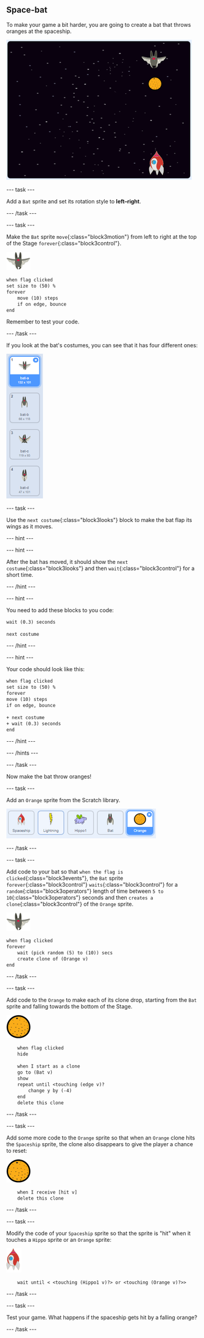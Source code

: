 ## Space-bat

To make your game a bit harder, you are going to create a bat that throws oranges at the spaceship.

![a bat throwing an orange at the spaceship](images/bat-oranges.png)

\--- task \---

Add a `Bat` sprite and set its rotation style to **left–right**.

\--- /task \---

\--- task \---

Make the `Bat` sprite `move`{:class="block3motion"} from left to right at the top of the Stage `forever`{:class="block3control"}.

![bat sprite](images/bat-sprite.png)

```blocks3
when flag clicked
set size to (50) %
forever
    move (10) steps
    if on edge, bounce
end
```

Remember to test your code.

\--- /task \---

If you look at the bat's costumes, you can see that it has four different ones:

![captura de pantalla](images/invaders-bat-costume.png)

\--- task \---

Use the `next costume`{:class="block3looks"} block to make the bat flap its wings as it moves.

\--- hint \---

\--- hint \---

After the bat has moved, it should show the `next costume`{:class="block3looks"} and then `wait`{:class="block3control"} for a short time.

\--- /hint \---

\--- hint \---

You need to add these blocks to you code:

```blocks3
wait (0.3) seconds

next costume
```

\--- /hint \---

\--- hint \---

Your code should look like this:

```blocks3
when flag clicked
set size to (50) %
forever
move (10) steps
if on edge, bounce

+ next costume
+ wait (0.3) seconds
end
```

\--- /hint \---

\--- /hints \---

\--- /task \---

Now make the bat throw oranges!

\--- task \---

Add an `Orange` sprite from the Scratch library.

![screenshot](images/invaders-orange.png)

\--- /task \---

\--- task \---

Add code to your bat so that `when the flag is clicked`{:class="block3events"}, the `Bat` sprite `forever`{:class="block3control"} `waits`{:class="block3control"} for a `random`{:class="block3operators"} length of time between `5 to 10`{:class="block3operators"} seconds and then `creates a clone`{:class="block3control"} of the `Orange` sprite.

![bat sprite](images/bat-sprite.png)

```blocks3
when flag clicked
forever
    wait (pick random (5) to (10)) secs
    create clone of (Orange v)
end
```

\--- /task \---

\--- task \---

Add code to the `Orange` to make each of its clone drop, starting from the `Bat` sprite and falling towards the bottom of the Stage.

![orange sprite](images/orange-sprite.png)

```blocks3
    when flag clicked
    hide

    when I start as a clone
    go to (Bat v)
    show
    repeat until <touching (edge v)?
        change y by (-4)
    end
    delete this clone
```

\--- /task \---

\--- task \---

Add some more code to the `Orange` sprite so that when an `Orange` clone hits the `Spaceship` sprite, the clone also disappears to give the player a chance to reset:

![orange sprite](images/orange-sprite.png)

```blocks3
    when I receive [hit v]
    delete this clone
```

\--- /task \---

\--- task \---

Modify the code of your `Spaceship` sprite so that the sprite is "hit" when it touches a `Hippo` sprite or an `Orange` sprite:

![rocket sprite](images/rocket-sprite.png)

```blocks3
    wait until < <touching (Hippo1 v)?> or <touching (Orange v)?>>
```

\--- /task \---

\--- task \---

Test your game. What happens if the spaceship gets hit by a falling orange?

\--- /task \---